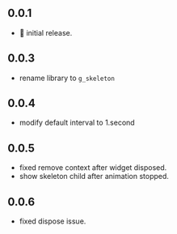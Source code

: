 ## 0.0.1

-   🚀 initial release.

## 0.0.3

-   rename library to `g_skeleton`

## 0.0.4

-   modify default interval to 1.second

## 0.0.5

-   fixed remove context after widget disposed.
-   show skeleton child after animation stopped.

## 0.0.6

-   fixed dispose issue.
